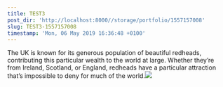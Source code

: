 ```yaml
---
title: TEST3
post_dir: 'http://localhost:8000//storage/portfolio/1557157008'
slug: TEST3-1557157008
timestamp: 'Mon, 06 May 2019 16:36:48 +0100'
---
```

The UK is known for its generous population of beautiful redheads, contributing this particular wealth to the world at large. Whether they’re from Ireland, Scotland, or England, redheads have a particular attraction that’s impossible to deny for much of the world.![](/storage/images/portfolio-imagesimg-zz1gb41frb.png)